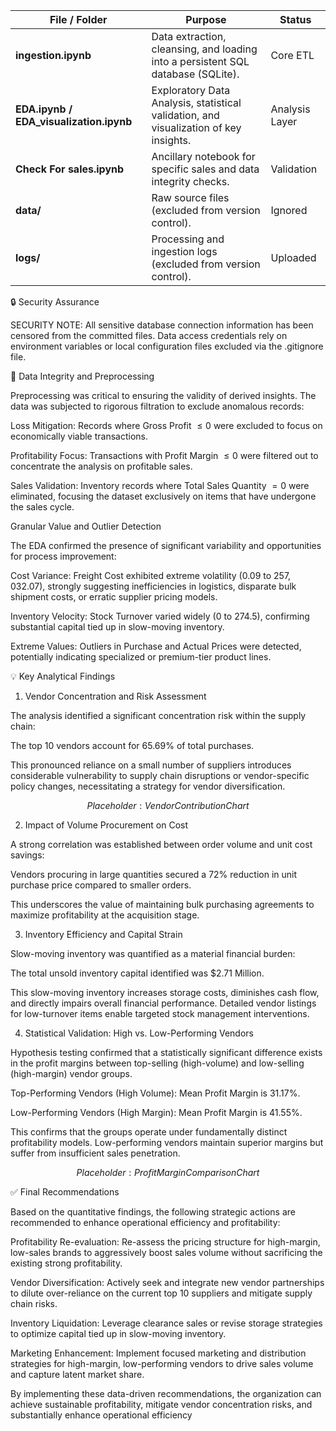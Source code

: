 | File / Folder                  | Purpose                                                                    | Status              |
|--------------------------------|-----------------------------------------------------------------------------|---------------------|
| **ingestion.ipynb**            | Data extraction, cleansing, and loading into a persistent SQL database (SQLite). | Core ETL            |
| **EDA.ipynb / EDA_visualization.ipynb** | Exploratory Data Analysis, statistical validation, and visualization of key insights. | Analysis Layer      |
| **Check For sales.ipynb**      | Ancillary notebook for specific sales and data integrity checks.            | Validation          |
| **data/**                      | Raw source files (excluded from version control).                           | Ignored             |
| **logs/**                      | Processing and ingestion logs (excluded from version control).               | Uploaded             |


🔒 Security Assurance

SECURITY NOTE: All sensitive database connection information has been censored from the committed files. Data access credentials rely on environment variables or local configuration files excluded via the .gitignore file.

🧹 Data Integrity and Preprocessing

Preprocessing was critical to ensuring the validity of derived insights. The data was subjected to rigorous filtration to exclude anomalous records:

Loss Mitigation: Records where Gross Profit $\le 0$ were excluded to focus on economically viable transactions.

Profitability Focus: Transactions with Profit Margin $\le 0$ were filtered out to concentrate the analysis on profitable sales.

Sales Validation: Inventory records where Total Sales Quantity $= 0$ were eliminated, focusing the dataset exclusively on items that have undergone the sales cycle.

Granular Value and Outlier Detection

The EDA confirmed the presence of significant variability and opportunities for process improvement:

Cost Variance: Freight Cost exhibited extreme volatility ($0.09$ to $257,032.07$), strongly suggesting inefficiencies in logistics, disparate bulk shipment costs, or erratic supplier pricing models.

Inventory Velocity: Stock Turnover varied widely ($0$ to $274.5$), confirming substantial capital tied up in slow-moving inventory.

Extreme Values: Outliers in Purchase and Actual Prices were detected, potentially indicating specialized or premium-tier product lines.

💡 Key Analytical Findings

1. Vendor Concentration and Risk Assessment

The analysis identified a significant concentration risk within the supply chain:

The top $10$ vendors account for $65.69\%$ of total purchases.

This pronounced reliance on a small number of suppliers introduces considerable vulnerability to supply chain disruptions or vendor-specific policy changes, necessitating a strategy for vendor diversification.

$$Placeholder: Vendor Contribution Chart$$

2. Impact of Volume Procurement on Cost

A strong correlation was established between order volume and unit cost savings:

Vendors procuring in large quantities secured a $72\%$ reduction in unit purchase price compared to smaller orders.

This underscores the value of maintaining bulk purchasing agreements to maximize profitability at the acquisition stage.

3. Inventory Efficiency and Capital Strain

Slow-moving inventory was quantified as a material financial burden:

The total unsold inventory capital identified was $2.71 Million.

This slow-moving inventory increases storage costs, diminishes cash flow, and directly impairs overall financial performance. Detailed vendor listings for low-turnover items enable targeted stock management interventions.

4. Statistical Validation: High vs. Low-Performing Vendors

Hypothesis testing confirmed that a statistically significant difference exists in the profit margins between top-selling (high-volume) and low-selling (high-margin) vendor groups.

Top-Performing Vendors (High Volume): Mean Profit Margin is $31.17\%$.

Low-Performing Vendors (High Margin): Mean Profit Margin is $41.55\%$.

This confirms that the groups operate under fundamentally distinct profitability models. Low-performing vendors maintain superior margins but suffer from insufficient sales penetration.

$$Placeholder: Profit Margin Comparison Chart$$

✅ Final Recommendations

Based on the quantitative findings, the following strategic actions are recommended to enhance operational efficiency and profitability:

Profitability Re-evaluation: Re-assess the pricing structure for high-margin, low-sales brands to aggressively boost sales volume without sacrificing the existing strong profitability.

Vendor Diversification: Actively seek and integrate new vendor partnerships to dilute over-reliance on the current top $10$ suppliers and mitigate supply chain risks.

Inventory Liquidation: Leverage clearance sales or revise storage strategies to optimize capital tied up in slow-moving inventory.

Marketing Enhancement: Implement focused marketing and distribution strategies for high-margin, low-performing vendors to drive sales volume and capture latent market share.

By implementing these data-driven recommendations, the organization can achieve sustainable profitability, mitigate vendor concentration risks, and substantially enhance operational efficiency

